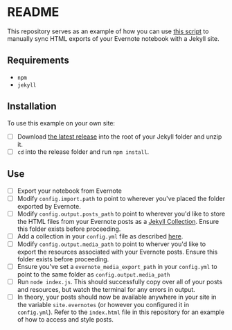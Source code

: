 # README

This repository serves as an example of how you can use [this script](https://github.com/aresnick/import-evernote-for-jekyll.git) to manually sync HTML exports of your Evernote notebook with a Jekyll site.

## Requirements
+ `npm`
+ `jekyll`

## Installation
To use this example on your own site:
- [ ] Download [the latest release](https://github.com/aresnick/import-evernote-for-jekyll/archive/v0.2.2.zip) into the root of your Jekyll folder and unzip it.
- [ ] `cd` into the release folder and run `npm install`.

## Use
- [ ] Export your notebook from Evernote
- [ ] Modify `config.import.path` to point to wherever you've placed the folder exported by Evernote.
- [ ] Modify `config.output.posts_path` to point to wherever you'd like to store the HTML files from your Evernote posts as a [Jekyll Collection](https://jekyllrb.com/docs/collections/).  Ensure this folder exists before proceeding.
- [ ] Add a collection in your `config.yml` file as described [here](https://jekyllrb.com/docs/collections/#setup).
- [ ] Modify `config.output.media_path` to point to wherver you'd like to export the resources associated with your Evernote posts.  Ensure this folder exists before proceeding.
- [ ] Ensure you've set a `evernote_media_export_path` in your `config.yml` to point to the same folder as `config.output.media_path`
- [ ] Run `node index.js`.  This should successfully copy over all of your posts and resources, but watch the terminal for any errors in output.
- [ ] In theory, your posts should now be available anywhere in your site in the variable `site.evernotes` (or however you configured it in `config.yml`).  Refer to the `index.html` file in this repository for an example of how to access and style posts.